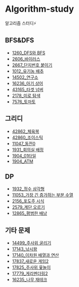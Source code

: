 # Algorithm-study
알고리즘 스터디⚡

BFS&DFS
-------
+ [1260_DFS와 BFS](https://github.com/leeinae/Algorithm-study/blob/master/src/BOJ_1260.java)
+ [2606_바이러스](https://github.com/leeinae/Algorithm-study/blob/master/src/BOJ_2606.java)
+ [2667_단지번호 붙이기](https://github.com/leeinae/Algorithm-study/blob/master/src/BOJ_2667.java)
+ [1012_유기농 배추](https://github.com/leeinae/Algorithm-study/blob/master/src/BOJ_1012.java)
+ [14502_연구소](https://github.com/leeinae/Algorithm-study/blob/master/src/BOJ_14502.java)
+ [16236_아기 상어](https://github.com/leeinae/Algorithm-study/blob/master/src/BOJ_16236.java)
+ [43165_타겟 넘버](https://github.com/leeinae/Algorithm-study/blob/master/src/Pro_43165.java)
+ [2178_미로 탐색](https://github.com/leeinae/Algorithm-study/blob/master/src/BOJ_2178.java)
+ [7576_토마토](https://github.com/leeinae/Algorithm-study/blob/master/src/BOJ_7576.java)

그리디
--------
+ [42862_체육복](https://github.com/leeinae/Algorithm-study/blob/master/src/Pro_42862.java)
+ [42860_조이스틱](https://github.com/leeinae/Algorithm-study/blob/master/src/Pro_42860.java)
+ [11047_동전0](https://github.com/leeinae/Algorithm-study/blob/master/src/BOJ_11047.java)
+ [1931_회의실 배정](https://github.com/leeinae/Algorithm-study/blob/master/src/BOJ_1931.java)
+ [1904_01타일](https://github.com/leeinae/Algorithm-study/blob/master/src/BOJ_1904.java)
+ [1904_ATM](https://github.com/leeinae/Algorithm-study/blob/master/src/BOJ_11399.java)

DP
-----------
+ [1932_정수 삼각형](https://github.com/leeinae/Algorithm-study/blob/master/src/BOJ_1932.java)
+ [11053_가장 긴 증가하는 부분 수열](https://github.com/leeinae/Algorithm-study/blob/master/src/BOJ_11053.java)
+ [2156_포도주 시식](https://github.com/leeinae/Algorithm-study/blob/master/src/BOJ_2156.java)
+ [2579_계단 오르기](https://github.com/leeinae/Algorithm-study/blob/master/src/BOJ_2579.java)
+ [12865_평범한 배낭](https://github.com/leeinae/Algorithm-study/blob/master/src/BOJ_12865.java)


기타 문제
----------
+ [14499_주사위 굴리기](https://github.com/leeinae/Algorithm-study/blob/master/src/BOJ_14499.java) 
+ [17143_낚시왕](https://github.com/leeinae/Algorithm-study/blob/master/src/BOJ_17143.java)
+ [17140_이차원 배열과 연산](https://github.com/leeinae/Algorithm-study/blob/master/src/BOJ_171430.java)
+ [17837_새로운 게임2](https://github.com/leeinae/Algorithm-study/blob/master/src/BOJ_17837.java)
+ [17825_주사위 윷놀이](https://github.com/leeinae/Algorithm-study/blob/master/src/BOJ_17825.java)
+ [17779_게리멘더링2](https://github.com/leeinae/Algorithm-study/blob/master/src/BOJ_17779.java)
+ [16235_나무 재테크](https://github.com/leeinae/Algorithm-study/blob/master/src/BOJ_16235.java)
